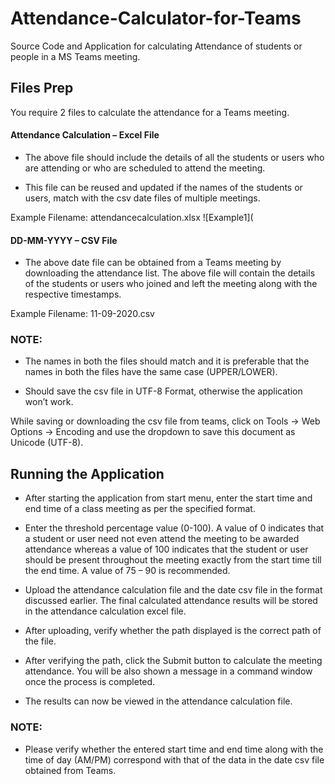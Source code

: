 # Attendance-Calculator-for-Teams

Source Code and Application for calculating Attendance of students or people in a MS Teams meeting.

## Files Prep

You require 2 files to calculate the attendance for a Teams meeting.

#### Attendance Calculation – Excel File

* The above file should include the details of all the students or users who are attending or who are scheduled to attend the meeting.

* This file can be reused and updated if the names of the students or users, match with the csv date files of multiple meetings.

Example Filename: attendancecalculation.xlsx
![Example1](
 
#### DD-MM-YYYY – CSV File

* The above date file can be obtained from a Teams meeting by downloading the attendance list. The above file will contain the details of the students or users who joined and left the meeting along with the respective timestamps.

Example Filename: 11-09-2020.csv

### NOTE:

* The names in both the files should match and it is preferable that the names in both the files have the same case (UPPER/LOWER).

* Should save the csv file in UTF-8 Format, otherwise the application won’t work.

While saving or downloading the csv file from teams, click on Tools -> Web Options -> Encoding and use the dropdown to save this document as Unicode (UTF-8).


## Running the Application
* After starting the application from start menu, enter the start time and end time of a class meeting as per the specified format.

* Enter the threshold percentage value (0-100). A value of 0 indicates that a student or user need not even attend the meeting to be awarded attendance whereas a value of 100 indicates that the student or user should be present throughout the meeting exactly from the start time till the end time. A value of 75 – 90 is recommended.

* Upload the attendance calculation file and the date csv file in the format discussed earlier. The final calculated attendance results will be stored in the attendance calculation excel file.

* After uploading, verify whether the path displayed is the correct path of the file.

* After verifying the path, click the Submit button to calculate the meeting attendance. You will be also shown a message in a command window once the process is completed.

* The results can now be viewed in the attendance calculation file.

### NOTE:

* Please verify whether the entered start time and end time along with the time of day (AM/PM) correspond with that of the data in the date csv file obtained from Teams.
